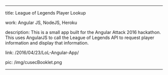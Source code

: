 ---

title: League of Legends Player Lookup

work: Angular JS, NodeJS, Heroku

description: This is a small app built for the Angular Attack 2016 hackathon. This uses AngularJS to call the League of Legends API to request player information and display that information. 

link: /2016/04/23/LoL-Angular-App/

pic:  /img/cusecBooklet.png

---